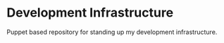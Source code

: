# Development Infrastructure

Puppet based repository for standing up my development infrastructure.
